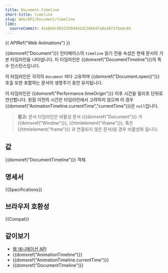 ```yaml
---
title: Document.timeline
short-title: timeline
slug: Web/API/Document/timeline
l10n:
  sourceCommit: 41a8b9c9832359d445d136b6d7a8a28737badc6b
---
```


{{ APIRef("Web Animations") }}

{{domxref("Document")}} 인터페이스의 `timeline` 읽기 전용 속성은 현재 문서의 기본 타임라인을 나타냅니다. 이 타임라인은 {{domxref("DocumentTimeline")}}의 특수 인스턴스입니다.

이 타임라인은 각각의 `document` 마다 고유하며 {{domxref("Document.open()")}} 호출 또한 포함하는 문서의 생명주기 동안 유지됩니다.

이 타임라인은 {{domxref("Performance.timeOrigin")}} 이후 시간을 밀리초 단위로 연산합니다.
원점 이전의 시간은 타임라인에서 고려하지 않으며 이 경우 {{domxref("AnimationTimeline.currentTime","currentTime")}}은 `null`입니다.

> **참고:** 문서 타임라인은 비활성 문서 ({{domxref("Document")}} 가 {{domxref("Window")}}, {{htmlelement("iframe")}}, 혹은 {{htmlelement("frame")}} 과 연결되지 않은 문서)일 경우 비활성화 됩니다.

## 값

{{domxref("DocumentTimeline")}} 객체.

## 명세서

{{Specifications}}

## 브라우저 호환성

{{Compat}}

## 같이보기

- [웹 애니메이션 API](/ko/docs/Web/API/Web_Animations_API)
- {{domxref("AnimationTimeline")}}
- {{domxref("AnimationTimeline.currentTime")}}
- {{domxref("DocumentTimeline")}}
